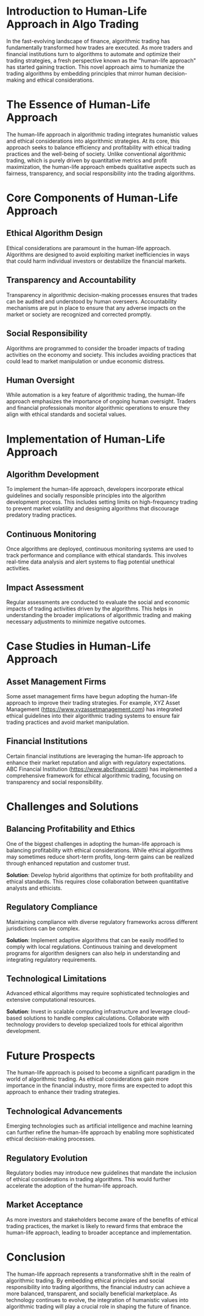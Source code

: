 # Introduction to Human-Life Approach in Algo Trading

In the fast-evolving landscape of finance, algorithmic trading has fundamentally transformed how trades are executed. As more traders and financial institutions turn to algorithms to automate and optimize their trading strategies, a fresh perspective known as the "human-life approach" has started gaining traction. This novel approach aims to humanize the trading algorithms by embedding principles that mirror human decision-making and ethical considerations.

# The Essence of Human-Life Approach

The human-life approach in algorithmic trading integrates humanistic values and ethical considerations into algorithmic strategies. At its core, this approach seeks to balance efficiency and profitability with ethical trading practices and the well-being of society. Unlike conventional algorithmic trading, which is purely driven by quantitative metrics and profit maximization, the human-life approach embeds qualitative aspects such as fairness, transparency, and social responsibility into the trading algorithms.

# Core Components of Human-Life Approach

## Ethical Algorithm Design
Ethical considerations are paramount in the human-life approach. Algorithms are designed to avoid exploiting market inefficiencies in ways that could harm individual investors or destabilize the financial markets.

## Transparency and Accountability
Transparency in algorithmic decision-making processes ensures that trades can be audited and understood by human overseers. Accountability mechanisms are put in place to ensure that any adverse impacts on the market or society are recognized and corrected promptly.

## Social Responsibility
Algorithms are programmed to consider the broader impacts of trading activities on the economy and society. This includes avoiding practices that could lead to market manipulation or undue economic distress.

## Human Oversight
While automation is a key feature of algorithmic trading, the human-life approach emphasizes the importance of ongoing human oversight. Traders and financial professionals monitor algorithmic operations to ensure they align with ethical standards and societal values.

# Implementation of Human-Life Approach

## Algorithm Development
To implement the human-life approach, developers incorporate ethical guidelines and socially responsible principles into the algorithm development process. This includes setting limits on high-frequency trading to prevent market volatility and designing algorithms that discourage predatory trading practices.

## Continuous Monitoring
Once algorithms are deployed, continuous monitoring systems are used to track performance and compliance with ethical standards. This involves real-time data analysis and alert systems to flag potential unethical activities.

## Impact Assessment
Regular assessments are conducted to evaluate the social and economic impacts of trading activities driven by the algorithms. This helps in understanding the broader implications of algorithmic trading and making necessary adjustments to minimize negative outcomes.

# Case Studies in Human-Life Approach

## Asset Management Firms
Some asset management firms have begun adopting the human-life approach to improve their trading strategies. For example, XYZ Asset Management (https://www.xyzassetmanagement.com) has integrated ethical guidelines into their algorithmic trading systems to ensure fair trading practices and avoid market manipulation.

## Financial Institutions
Certain financial institutions are leveraging the human-life approach to enhance their market reputation and align with regulatory expectations. ABC Financial Institution (https://www.abcfinancial.com) has implemented a comprehensive framework for ethical algorithmic trading, focusing on transparency and social responsibility.

# Challenges and Solutions

## Balancing Profitability and Ethics
One of the biggest challenges in adopting the human-life approach is balancing profitability with ethical considerations. While ethical algorithms may sometimes reduce short-term profits, long-term gains can be realized through enhanced reputation and customer trust.

**Solution**: Develop hybrid algorithms that optimize for both profitability and ethical standards. This requires close collaboration between quantitative analysts and ethicists.

## Regulatory Compliance
Maintaining compliance with diverse regulatory frameworks across different jurisdictions can be complex.

**Solution**: Implement adaptive algorithms that can be easily modified to comply with local regulations. Continuous training and development programs for algorithm designers can also help in understanding and integrating regulatory requirements.

## Technological Limitations
Advanced ethical algorithms may require sophisticated technologies and extensive computational resources.

**Solution**: Invest in scalable computing infrastructure and leverage cloud-based solutions to handle complex calculations. Collaborate with technology providers to develop specialized tools for ethical algorithm development.

# Future Prospects

The human-life approach is poised to become a significant paradigm in the world of algorithmic trading. As ethical considerations gain more importance in the financial industry, more firms are expected to adopt this approach to enhance their trading strategies. 

## Technological Advancements
Emerging technologies such as artificial intelligence and machine learning can further refine the human-life approach by enabling more sophisticated ethical decision-making processes.

## Regulatory Evolution
Regulatory bodies may introduce new guidelines that mandate the inclusion of ethical considerations in trading algorithms. This would further accelerate the adoption of the human-life approach.

## Market Acceptance
As more investors and stakeholders become aware of the benefits of ethical trading practices, the market is likely to reward firms that embrace the human-life approach, leading to broader acceptance and implementation.

# Conclusion

The human-life approach represents a transformative shift in the realm of algorithmic trading. By embedding ethical principles and social responsibility into trading algorithms, the financial industry can achieve a more balanced, transparent, and socially beneficial marketplace. As technology continues to evolve, the integration of humanistic values into algorithmic trading will play a crucial role in shaping the future of finance.